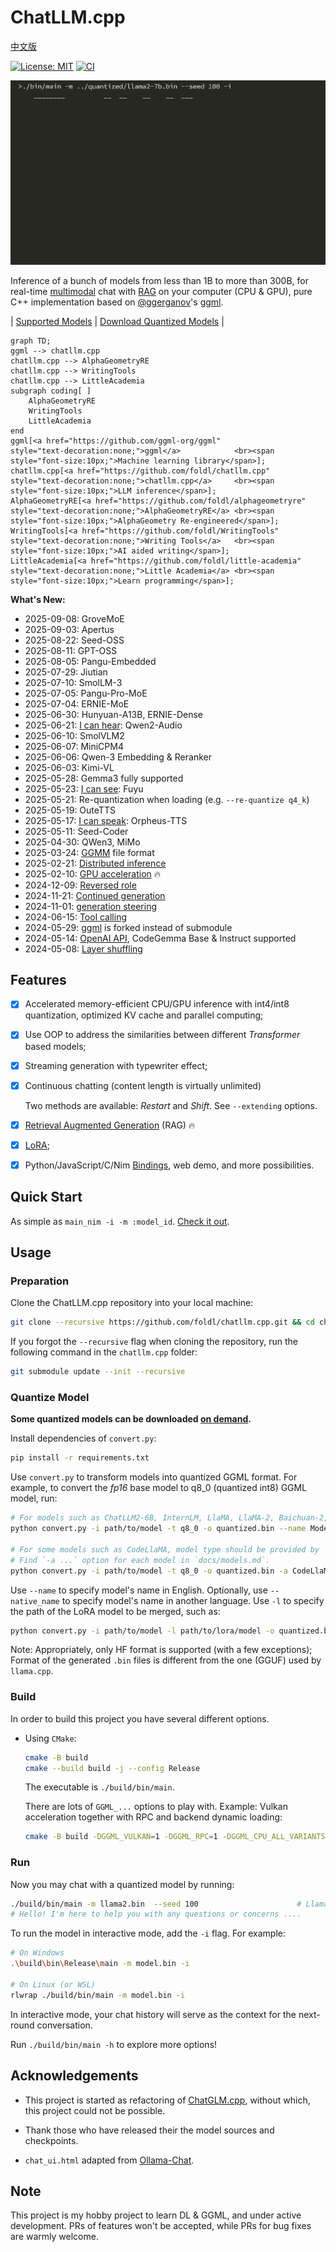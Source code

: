 # ChatLLM.cpp

[中文版](README_zh.md)

[![License: MIT](https://img.shields.io/badge/license-MIT-blue)](LICENSE) [![CI](https://github.com/foldl/chatllm.cpp/actions/workflows/build.yml/badge.svg)](https://github.com/foldl/chatllm.cpp/actions/workflows/build.yml)

![](./docs/demo.gif)

Inference of a bunch of models from less than 1B to more than 300B, for real-time [multimodal](./docs/multimodal.md) chat with [RAG](./docs/rag.md) on your computer (CPU & GPU),
pure C++ implementation based on [@ggerganov](https://github.com/ggerganov)'s [ggml](https://github.com/ggerganov/ggml).

| [Supported Models](./docs/models.md) | [Download Quantized Models](./docs/quick_start.md#download-quantized-models) |

```mermaid
graph TD;
ggml --> chatllm.cpp
chatllm.cpp --> AlphaGeometryRE
chatllm.cpp --> WritingTools
chatllm.cpp --> LittleAcademia
subgraph coding[ ]
    AlphaGeometryRE
    WritingTools
    LittleAcademia
end
ggml[<a href="https://github.com/ggml-org/ggml"                     style="text-decoration:none;">ggml</a>            <br><span style="font-size:10px;">Machine learning library</span>];
chatllm.cpp[<a href="https://github.com/foldl/chatllm.cpp"          style="text-decoration:none;">chatllm.cpp</a>     <br><span style="font-size:10px;">LLM inference</span>];
AlphaGeometryRE[<a href="https://github.com/foldl/alphageometryre"  style="text-decoration:none;">AlphaGeometryRE</a> <br><span style="font-size:10px;">AlphaGeometry Re-engineered</span>];
WritingTools[<a href="https://github.com/foldl/WritingTools"        style="text-decoration:none;">Writing Tools</a>   <br><span style="font-size:10px;">AI aided writing</span>];
LittleAcademia[<a href="https://github.com/foldl/little-academia"   style="text-decoration:none;">Little Academia</a> <br><span style="font-size:10px;">Learn programming</span>];
```

**What's New:**

* 2025-09-08: GroveMoE
* 2025-09-03: Apertus
* 2025-08-22: Seed-OSS
* 2025-08-11: GPT-OSS
* 2025-08-05: Pangu-Embedded
* 2025-07-29: Jiutian
* 2025-07-10: SmolLM-3
* 2025-07-05: Pangu-Pro-MoE
* 2025-07-04: ERNIE-MoE
* 2025-06-30: Hunyuan-A13B, ERNIE-Dense
* 2025-06-21: [I can hear](./docs/multimodal.md): Qwen2-Audio
* 2025-06-10: SmolVLM2
* 2025-06-07: MiniCPM4
* 2025-06-06: Qwen-3 Embedding & Reranker
* 2025-06-03: Kimi-VL
* 2025-05-28: Gemma3 fully supported
* 2025-05-23: [I can see](./docs/multimodal.md): Fuyu
* 2025-05-21: Re-quantization when loading (e.g. `--re-quantize q4_k`)
* 2025-05-19: OuteTTS
* 2025-05-17: [I can speak](./docs/multimodal.md): Orpheus-TTS
* 2025-05-11: Seed-Coder
* 2025-04-30: QWen3, MiMo
* 2025-03-24: [GGMM](./docs/ggmm.md) file format
* 2025-02-21: [Distributed inference](./docs/rpc.md)
* 2025-02-10: [GPU acceleration](./docs/gpu.md) 🔥
* 2024-12-09: [Reversed role](./docs/fun.md#reversed-role)
* 2024-11-21: [Continued generation](./docs/fun.md#continued-generation)
* 2024-11-01: [generation steering](./docs/fun.md#generation-steering)
* 2024-06-15: [Tool calling](./docs/tool_calling.md)
* 2024-05-29: [ggml](https://github.com/ggerganov/ggml) is forked instead of submodule
* 2024-05-14: [OpenAI API](./docs/binding.md#openai-compatible-api), CodeGemma Base & Instruct supported
* 2024-05-08: [Layer shuffling](./docs/fun.md#layer-shuffling)

## Features

* [x] Accelerated memory-efficient CPU/GPU inference with int4/int8 quantization, optimized KV cache and parallel computing;
* [x] Use OOP to address the similarities between different _Transformer_ based models;
* [x] Streaming generation with typewriter effect;
* [x] Continuous chatting (content length is virtually unlimited)

    Two methods are available: _Restart_ and _Shift_. See `--extending` options.

* [x] [Retrieval Augmented Generation](./docs/rag.md) (RAG) 🔥

* [x] [LoRA](./docs/models.md#lora-models);
* [x] Python/JavaScript/C/Nim [Bindings](./docs/binding.md), web demo, and more possibilities.

## Quick Start

As simple as `main_nim -i -m :model_id`. [Check it out](./docs/quick_start.md).

## Usage

### Preparation

Clone the ChatLLM.cpp repository into your local machine:

```sh
git clone --recursive https://github.com/foldl/chatllm.cpp.git && cd chatllm.cpp
```

If you forgot the `--recursive` flag when cloning the repository, run the following command in the `chatllm.cpp` folder:

```sh
git submodule update --init --recursive
```

### Quantize Model

**Some quantized models can be downloaded [on demand](./docs/quick_start.md#download-quantized-models).**

Install dependencies of `convert.py`:

```sh
pip install -r requirements.txt
```

Use `convert.py` to transform models into quantized GGML format. For example, to convert the _fp16_ base model to q8_0 (quantized int8) GGML model, run:

```sh
# For models such as ChatLLM2-6B, InternLM, LlaMA, LlaMA-2, Baichuan-2, etc
python convert.py -i path/to/model -t q8_0 -o quantized.bin --name ModelName

# For some models such as CodeLlaMA, model type should be provided by `-a`
# Find `-a ...` option for each model in `docs/models.md`.
python convert.py -i path/to/model -t q8_0 -o quantized.bin -a CodeLlaMA --name ModelName
```

Use `--name` to specify model's name in English. Optionally, use `--native_name` to specify model's name in another language.
Use `-l` to specify the path of the LoRA model to be merged, such as:

```sh
python convert.py -i path/to/model -l path/to/lora/model -o quantized.bin --name ModelName
```

Note: Appropriately, only HF format is supported (with a few exceptions); Format of the generated `.bin` files is different from the one (GGUF) used by `llama.cpp`.

### Build

In order to build this project you have several different options.

- Using `CMake`:

  ```sh
  cmake -B build
  cmake --build build -j --config Release
  ```

  The executable is `./build/bin/main`.

  There are lots of `GGML_...` options to play with. Example: Vulkan acceleration together with RPC and backend dynamic loading:

  ```sh
  cmake -B build -DGGML_VULKAN=1 -DGGML_RPC=1 -DGGML_CPU_ALL_VARIANTS=1 -DGGML_BACKEND_DL=1
  ```

### Run

Now you may chat with a quantized model by running:

```sh
./build/bin/main -m llama2.bin  --seed 100                      # Llama-2-Chat-7B
# Hello! I'm here to help you with any questions or concerns ....
```

To run the model in interactive mode, add the `-i` flag. For example:

```sh
# On Windows
.\build\bin\Release\main -m model.bin -i

# On Linux (or WSL)
rlwrap ./build/bin/main -m model.bin -i
```

In interactive mode, your chat history will serve as the context for the next-round conversation.

Run `./build/bin/main -h` to explore more options!

## Acknowledgements

* This project is started as refactoring of [ChatGLM.cpp](https://github.com/li-plus/chatglm.cpp), without which, this project could not be possible.

* Thank those who have released their the model sources and checkpoints.

* `chat_ui.html` adapted from [Ollama-Chat](https://github.com/Oft3r/Ollama-Chat).

## Note

This project is my hobby project to learn DL & GGML, and under active development. PRs of features won't
be accepted, while PRs for bug fixes are warmly welcome.
